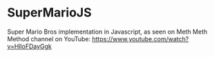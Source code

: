 # SuperMarioJS
Super Mario Bros implementation in Javascript, as seen on Meth Meth Method channel on YouTube: https://www.youtube.com/watch?v=HlloFDayGgk
